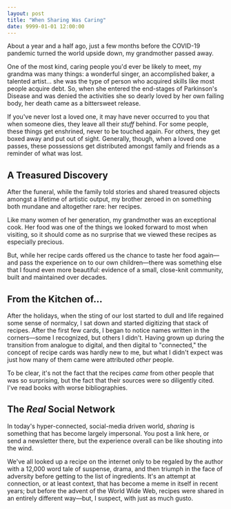 ```yaml
---
layout: post
title: "When Sharing Was Caring"
date: 9999-01-01 12:00:00
---
```


About a year and a half ago, just a few months before the COVID-19 pandemic turned the world upside down, my grandmother passed away.

One of the most kind, caring people you'd ever be likely to meet, my grandma was many things: a wonderful singer, an accomplished baker, a talented artist... she was the type of person who acquired skills like most people acquire debt. So, when she entered the end-stages of Parkinson's Disease and was denied the activities she so dearly loved by her own failing body, her death came as a bittersweet release.

If you've never lost a loved one, it may have never occurred to you that when someone dies, they leave all their _stuff_ behind. For some people, these things get enshrined, never to be touched again. For others, they get boxed away and put out of sight. Generally, though, when a loved one passes, these possessions get distributed amongst family and friends as a reminder of what was lost.

## A Treasured Discovery

After the funeral, while the family told stories and shared treasured objects amongst a lifetime of artistic output, my brother zeroed in on something both mundane and altogether rare: her recipes.

Like many women of her generation, my grandmother was an exceptional cook. Her food was one of the things we looked forward to most when visiting, so it should come as no surprise that we viewed these recipes as especially precious.

But, while her recipe cards offered us the chance to taste her food again—and pass the experience on to our own children—there was something else that I found even more beautiful: evidence of a small, close-knit community, built and maintained over decades.

## From the Kitchen of...

After the holidays, when the sting of our lost started to dull and life regained some sense of normalcy, I sat down and started digitizing that stack of recipes. After the first few cards, I began to notice names written in the corners—some I recognized, but others I didn't. Having grown up during the transition from analogue to digital, and then digital to "connected," the concept of recipe cards was hardly new to me, but what I didn't expect was just how many of them came were attributed _other_ people.

To be clear, it's not the fact that the recipes _came_ from other people that was so surprising, but the fact that their sources were so diligently cited. I've read books with worse bibliographies.
## The _Real_ Social Network

In today's hyper-connected, social-media driven world, _sharing_ is something that has become largely impersonal. You post a link here, or send a newsletter there, but the experience overall can be like shouting into the wind.

We've all looked up a recipe on the internet only to be regaled by the author with a 12,000 word tale of suspense, drama, and then triumph in the face of adversity before getting to the list of ingredients. It's an attempt at connection, or at least context, that has become a meme in itself in recent years; but before the advent of the World Wide Web, recipes were shared in an entirely different way—but, I suspect, with just as much gusto.